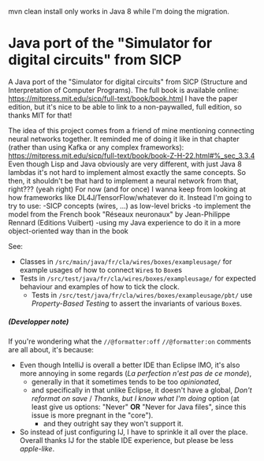 mvn clean install only works in Java 8 while I'm doing the migration.

# Java port of the "Simulator for digital circuits" from SICP
A Java port of the "Simulator for digital circuits" from SICP (Structure and Interpretation of Computer Programs).
The full book is available online: https://mitpress.mit.edu/sicp/full-text/book/book.html
I have the paper edition, but it's nice to be able to link to a non-paywalled, full edition, so thanks MIT for that!

The idea of this project comes from a friend of mine mentioning connecting neural networks together.
It reminded me of doing it like in that chapter (rather than using Kafka or any complex frameworks): https://mitpress.mit.edu/sicp/full-text/book/book-Z-H-22.html#%_sec_3.3.4
Even though Lisp and Java obviously are very different, with just Java 8 lambdas it's not hard to implement almost exactly the same concepts.
So then, it shouldn't be that hard to implement a neural network from that, right??? (yeah right) 
For now (and for once) I wanna keep from looking at how frameworks like DL4J/TensorFlow/whatever do it.
Instead I'm going to try to use: 
    -SICP concepts (wires, ...) as low-level bricks 
    -to implement the model from the French book "Réseaux neuronaux" by Jean-Philippe Rennard (Editions Vuibert) 
    -using my Java experience to do it in a more object-oriented way than in the book    
 
See:
 - Classes in `/src/main/java/fr/cla/wires/boxes/exampleusage/` for example usages of how to connect `Wire`s to `Box`es
 - Tests in `/src/test/java/fr/cla/wires/boxes/exampleusage/` for expected behaviour and examples of how to tick the clock. 
    - Tests in `/src/test/java/fr/cla/wires/boxes/exampleusage/pbt/` use *Property-Based Testing* to assert the invariants of various `Box`es. 







##### (Developper note)
If you're wondering what the `//@formatter:off` `//@formatter:on` comments are all about, it's because: 
 - Even though IntelliJ is overall a better IDE than Eclipse IMO, it's also more annoying in some regards (*La perfection n'est pas de ce monde*),
    - generally in that it sometimes tends to be too *opinionated*,
    - and specifically in that unlike Eclipse, it doesn't have a global, *Don't reformat on save* / *Thanks, but I know what I'm doing* option (at least give us options: "Never" __OR__ "Never for Java files", since this issue is more pregnant in the "core").
        - and they outright say they won't support it.
 - So instead of just configuring IJ, I have to sprinkle it all over the place. 
Overall thanks IJ for the stable IDE experience, but please be less *apple-like*. 
